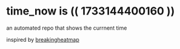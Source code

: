 # time_now is (( 1733144400160 ))

an automated repo that shows the currnent time

inspired by [breakingheatmap](https://github.com/breakingheatmap/breakingheatmap)